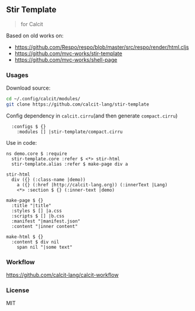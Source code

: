 
Stir Template
----

> for Calcit

Based on old works on:

- https://github.com/Respo/respo/blob/master/src/respo/render/html.cljs
- https://github.com/mvc-works/stir-template
- https://github.com/mvc-works/shell-page

### Usages

Download source:

```bash
cd ~/.config/calcit/modules/
git clone https://github.com/calcit-lang/stir-template
```

Config dependency in `calcit.cirru`(and then generate `compact.cirru`)

```cirru
  :configs $ {}
    :modules [] |stir-template/compact.cirru
```

Use in code:

```cirru
ns demo.core $ :require
  stir-template.core :refer $ <*> stir-html
  stir-template.alias :refer $ make-page div a

stir-html
  div ({} (:class-name |demo))
    a ({} (:href |http://calcit-lang.org)) (:innerText |Lang)
    <*> :section $ {} (:inner-text |demo)

make-page $ {}
  :title "|title"
  :styles $ [] |a.css
  :scripts $ [] |b.css
  :manifest "|manifest.json"
  :content "|inner content"

make-html $ {}
  :content $ div nil
    span nil "|some text"
```

### Workflow

https://github.com/calcit-lang/calcit-workflow

### License

MIT
